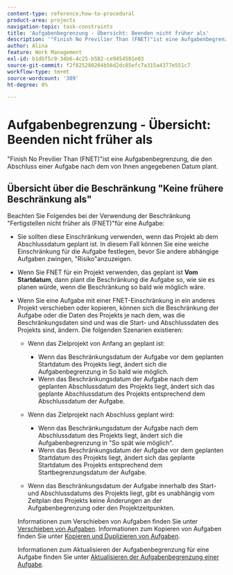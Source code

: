 ```yaml
---
content-type: reference;how-to-procedural
product-area: projects
navigation-topic: task-constraints
title: 'Aufgabenbegrenzung - Übersicht: Beenden nicht früher als'
description: '"Finish No Previlier Than (FNET)"ist eine Aufgabenbegrenzung, die den Abschluss einer Aufgabe nach dem von Ihnen angegebenen Datum plant.'
author: Alina
feature: Work Management
exl-id: b1dbf5c9-34b6-4c25-b582-ce9454501e03
source-git-commit: f2f825280204b56d2dc85efc7a315a4377e551c7
workflow-type: tm+mt
source-wordcount: '389'
ht-degree: 0%

---
```


# Aufgabenbegrenzung - Übersicht: Beenden nicht früher als

&quot;Finish No Previlier Than (FNET)&quot;ist eine Aufgabenbegrenzung, die den Abschluss einer Aufgabe nach dem von Ihnen angegebenen Datum plant.

## Übersicht über die Beschränkung &quot;Keine frühere Beschränkung als&quot;

Beachten Sie Folgendes bei der Verwendung der Beschränkung &quot;Fertigstellen nicht früher als (FNET)&quot;für eine Aufgabe:

* Sie sollten diese Einschränkung verwenden, wenn das Projekt ab dem Abschlussdatum geplant ist. In diesem Fall können Sie eine weiche Einschränkung für die Aufgabe festlegen, bevor Sie andere abhängige Aufgaben zwingen, &quot;Risiko&quot;anzuzeigen.
* Wenn Sie FNET für ein Projekt verwenden, das geplant ist **Vom Startdatum**, dann plant die Beschränkung die Aufgabe so, wie sie es planen würde, wenn die Beschränkung so bald wie möglich wäre.
* Wenn Sie eine Aufgabe mit einer FNET-Einschränkung in ein anderes Projekt verschieben oder kopieren, können sich die Beschränkung der Aufgabe oder die Daten des Projekts je nach dem, was die Beschränkungsdaten sind und was die Start- und Abschlussdaten des Projekts sind, ändern. Die folgenden Szenarien existieren:

   * Wenn das Zielprojekt von Anfang an geplant ist:

      * Wenn das Beschränkungsdatum der Aufgabe vor dem geplanten Startdatum des Projekts liegt, ändert sich die Aufgabenbegrenzung in So bald wie möglich.
      * Wenn das Beschränkungsdatum der Aufgabe nach dem geplanten Abschlussdatum des Projekts liegt, ändert sich das geplante Abschlussdatum des Projekts entsprechend dem Abschlussdatum der Aufgabe.

   * Wenn das Zielprojekt nach Abschluss geplant wird:

      * Wenn das Beschränkungsdatum der Aufgabe nach dem Abschlussdatum des Projekts liegt, ändert sich die Aufgabenbegrenzung in &quot;So spät wie möglich&quot;.
      * Wenn das Beschränkungsdatum der Aufgabe vor dem geplanten Startdatum des Projekts liegt, ändert sich das geplante Startdatum des Projekts entsprechend dem Startbegrenzungsdatum der Aufgabe.

   * Wenn das Beschränkungsdatum der Aufgabe innerhalb des Start- und Abschlussdatums des Projekts liegt, gibt es unabhängig vom Zeitplan des Projekts keine Änderungen an der Aufgabenbegrenzung oder den Projektzeitpunkten.

  Informationen zum Verschieben von Aufgaben finden Sie unter [Verschieben von Aufgaben](../../../manage-work/tasks/manage-tasks/move-tasks.md). Informationen zum Kopieren von Aufgaben finden Sie unter [Kopieren und Duplizieren von Aufgaben](../../../manage-work/tasks/manage-tasks/copy-and-duplicate-tasks.md).

  Informationen zum Aktualisieren der Aufgabenbegrenzung für eine Aufgabe finden Sie unter [Aktualisieren der Aufgabenbegrenzung einer Aufgabe](../../../manage-work/tasks/task-constraints/update-task-constraint-of-task.md).

<!--
<div data-mc-conditions="QuicksilverOrClassic.Draft mode">
<h2>Use the Finish No Earlier Than constraint</h2>
<p>(NOTE: replaced with new article linked above)&nbsp;</p>
<p>To update the Task Constraint to Finish No Earlier Than:</p>
<ol>
<li value="1">Go to a task whose Task Constraint you want to update.</li>
<li value="2"> <p data-mc-conditions="QuicksilverOrClassic.Quicksilver">Click the <strong>More</strong> icon <img src="assets/qs-more-icon-on-an-object.png"> next to the task name, then click <strong>Edit</strong>.</p> </li>
<li value="3"> <p>In the <strong>Overview</strong> section, expand the <strong>Task Constraint</strong> drop-down menu.</p> </li>
<li value="4"> <p>Select <strong>Finish No Earlier Than</strong>.</p> <p> <img src="assets/fnet-350x267.png" alt="FNET.png" style="width: 350;height: 267;"> </p> </li>
<li value="5"> <p>Specify a <strong>Planned Completion Date</strong>.</p> <p>The task must complete no earlier than this date. </p> </li>
<li value="6">Click <strong>Save Changes.</strong> </li>
</ol>
</div>
-->
